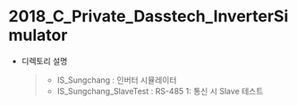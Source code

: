 # 2018_C_Private_Dasstech_InverterSimulator

- 디렉토리 설명
  > - IS_Sungchang : 인버터 시뮬레이터
  > - IS_Sungchang_SlaveTest : RS-485 1: 통신 시 Slave 테스트

